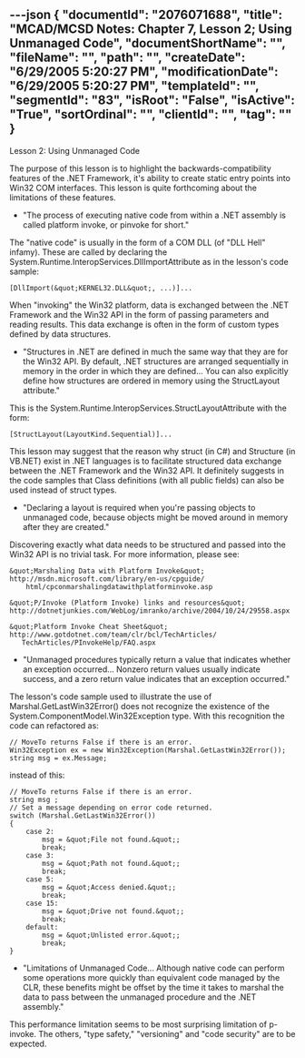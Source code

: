 ---json
{
  "documentId": "2076071688",
  "title": "MCAD/MCSD Notes: Chapter 7, Lesson 2; Using Unmanaged Code",
  "documentShortName": "",
  "fileName": "",
  "path": "",
  "createDate": "6/29/2005 5:20:27 PM",
  "modificationDate": "6/29/2005 5:20:27 PM",
  "templateId": "",
  "segmentId": "83",
  "isRoot": "False",
  "isActive": "True",
  "sortOrdinal": "",
  "clientId": "",
  "tag": ""
}
---

Lesson 2: Using Unmanaged Code

The purpose of this lesson is to highlight the backwards-compatibility features of the .NET Framework, it's ability to create static entry points into Win32 COM interfaces. This lesson is quite forthcoming about the limitations of these features.

* &quot;The process of executing native code from within a .NET assembly is called platform invoke, or pinvoke for short.&quot;

The &quot;native code&quot; is usually in the form of a COM DLL (of &quot;DLL Hell&quot; infamy). These are called by declaring the System.Runtime.InteropServices.DllImportAttribute as in the lesson's code sample:

    [DllImport(&quot;KERNEL32.DLL&quot;, ...)]...

When &quot;invoking&quot; the Win32 platform, data is exchanged between the .NET Framework and the Win32 API in the form of passing parameters and reading results. This data exchange is often in the form of custom types defined by data structures.

* &quot;Structures in .NET are defined in much the same way that they are for the Win32 API. By default, .NET structures are arranged sequentially in memory in the order in which they are defined... You can also explicitly define how structures are ordered in memory using the StructLayout attribute.&quot;

This is the System.Runtime.InteropServices.StructLayoutAttribute with the form:

    [StructLayout(LayoutKind.Sequential)]...

This lesson may suggest that the reason why struct (in C#) and Structure (in VB.NET) exist in .NET languages is to facilitate structured data exchange between the .NET Framework and the Win32 API. It definitely suggests in the code samples that Class definitions (with all public fields) can also be used instead of struct types.

* &quot;Declaring a layout is required when you're passing objects to unmanaged code, because objects might be moved around in memory after they are created.&quot;

Discovering exactly what data needs to be structured and passed into the Win32 API is no trivial task. For more information, please see:

    &quot;Marshaling Data with Platform Invoke&quot;
    http://msdn.microsoft.com/library/en-us/cpguide/
        html/cpconmarshalingdatawithplatforminvoke.asp

    &quot;P/Invoke (Platform Invoke) links and resources&quot;
    http://dotnetjunkies.com/WebLog/imranko/archive/2004/10/24/29558.aspx

    &quot;Platform Invoke Cheat Sheet&quot;
    http://www.gotdotnet.com/team/clr/bcl/TechArticles/
       TechArticles/PInvokeHelp/FAQ.aspx

* &quot;Unmanaged procedures typically return a value that indicates whether an exception occurred... Nonzero return values usually indicate success, and a zero return value indicates that an exception occurred.&quot;

The lesson's code sample used to illustrate the use of Marshal.GetLastWin32Error() does not recognize the existence of the System.ComponentModel.Win32Exception type. With this recognition the code can refactored as:

    // MoveTo returns False if there is an error.
    Win32Exception ex = new Win32Exception(Marshal.GetLastWin32Error());
    string msg = ex.Message;

instead of this:

    // MoveTo returns False if there is an error.
    string msg ;
    // Set a message depending on error code returned.
    switch (Marshal.GetLastWin32Error())
    {
        case 2:
            msg = &quot;File not found.&quot;;
            break;
        case 3:
            msg = &quot;Path not found.&quot;;
            break;
        case 5:
            msg = &quot;Access denied.&quot;;
            break;
        case 15:
            msg = &quot;Drive not found.&quot;;
            break;
        default:
            msg = &quot;Unlisted error.&quot;;
            break;
    }


* &quot;Limitations of Unmanaged Code... Although native code can perform some operations more quickly than equivalent code managed by the CLR, these benefits might be offset by the time it takes to marshal the data to pass between the unmanaged procedure and the .NET assembly.&quot;

This performance limitation seems to be most surprising limitation of p-invoke. The others, &quot;type safety,&quot; &quot;versioning&quot; and &quot;code security&quot; are to be expected.
